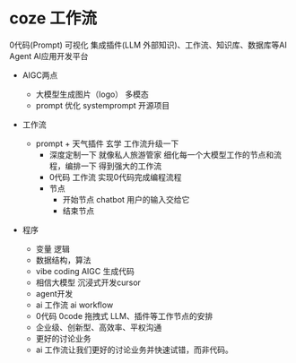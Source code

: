 # coze 工作流
0代码(Prompt) 可视化 集成插件(LLM 外部知识)、工作流、知识库、数据库等AI Agent
AI应用开发平台

- AIGC两点
  - 大模型生成图片（logo） 多模态
  - prompt 优化
    systemprompt 开源项目

- 工作流
  - prompt + 天气插件 玄学
    工作流升级一下
    - 深度定制一下  就像私人旅游管家
      细化每一个大模型工作的节点和流程，编排一下
      得到强大的工作流
    - 0代码
      工作流 实现0代码完成编程流程
    - 节点
      - 开始节点
        chatbot 用户的输入交给它
      - 结束节点

- 程序
  - 变量 逻辑
  - 数据结构，算法
  - vibe coding AIGC 生成代码
  - 相信大模型 沉浸式开发cursor
  - agent开发
  - ai 工作流  ai workflow
  - 0代码  0code 拖拽式
    LLM、插件等工作节点的安排
  - 企业级、创新型、高效率、平权沟通
  - 更好的讨论业务
  - ai 工作流让我们更好的讨论业务并快速试错，而非代码。